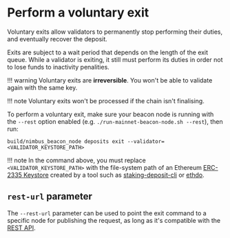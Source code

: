 # Perform a voluntary exit

Voluntary exits allow validators to permanently stop performing their duties, and eventually recover the deposit.

Exits are subject to a wait period that depends on the length of the exit queue. While a validator is exiting, it still must perform its duties in order not to lose funds to inactivity penalities.

!!! warning
    Voluntary exits are **irreversible**. You won't be able to validate again with the same key.

!!! note
    Voluntary exits won't be processed if the chain isn't finalising.

To perform a voluntary exit, make sure your beacon node is running with the `--rest` option enabled (e.g. `./run-mainnet-beacon-node.sh --rest`), then run:

    build/nimbus_beacon_node deposits exit --validator=<VALIDATOR_KEYSTORE_PATH>

!!! note
    In the command above, you must replace `<VALIDATOR_KEYSTORE_PATH>` with the file-system path of an Ethereum [ERC-2335 Keystore](https://eips.ethereum.org/EIPS/eip-2335) created by a tool such as [staking-deposit-cli](https://github.com/ethereum/staking-deposit-cli) or [ethdo](https://github.com/wealdtech/ethdo).

## `rest-url` parameter

The `--rest-url` parameter can be used to point the exit command to a specific node for publishing the request, as long as it's compatible with the [REST API](./rest-api.md).

